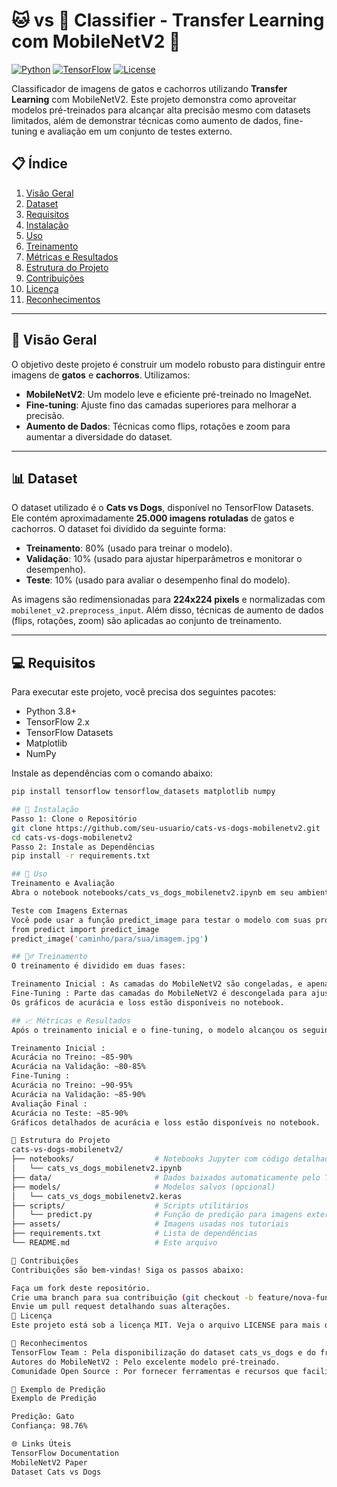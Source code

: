 # 🐱 vs 🐶 Classifier - Transfer Learning com MobileNetV2 🐾

[![Python](https://img.shields.io/badge/Python-3.8%2B-blue)](https://www.python.org/)
[![TensorFlow](https://img.shields.io/badge/TensorFlow-2.12%2B-orange)](https://www.tensorflow.org/)
[![License](https://img.shields.io/badge/License-MIT-green)](LICENSE)

Classificador de imagens de gatos e cachorros utilizando **Transfer Learning** com MobileNetV2. Este projeto demonstra como aproveitar modelos pré-treinados para alcançar alta precisão mesmo com datasets limitados, além de demonstrar técnicas como aumento de dados, fine-tuning e avaliação em um conjunto de testes externo.

## 📋 Índice
1. [Visão Geral](#visão-geral)
2. [Dataset](#dataset)
3. [Requisitos](#requisitos)
4. [Instalação](#instalação)
5. [Uso](#uso)
6. [Treinamento](#treinamento)
7. [Métricas e Resultados](#métricas-e-resultados)
8. [Estrutura do Projeto](#estrutura-do-projeto)
9. [Contribuições](#contribuições)
10. [Licença](#licença)
11. [Reconhecimentos](#reconhecimentos)

---
## 🌟 Visão Geral

O objetivo deste projeto é construir um modelo robusto para distinguir entre imagens de **gatos** e **cachorros**. Utilizamos:
- **MobileNetV2**: Um modelo leve e eficiente pré-treinado no ImageNet.
- **Fine-tuning**: Ajuste fino das camadas superiores para melhorar a precisão.
- **Aumento de Dados**: Técnicas como flips, rotações e zoom para aumentar a diversidade do dataset.

---
## 📊 Dataset

O dataset utilizado é o **Cats vs Dogs**, disponível no TensorFlow Datasets. Ele contém aproximadamente **25.000 imagens rotuladas** de gatos e cachorros. O dataset foi dividido da seguinte forma:

- **Treinamento**: 80% (usado para treinar o modelo).
- **Validação**: 10% (usado para ajustar hiperparâmetros e monitorar o desempenho).
- **Teste**: 10% (usado para avaliar o desempenho final do modelo).

As imagens são redimensionadas para **224x224 pixels** e normalizadas com `mobilenet_v2.preprocess_input`. Além disso, técnicas de aumento de dados (flips, rotações, zoom) são aplicadas ao conjunto de treinamento.

---
## 💻 Requisitos

Para executar este projeto, você precisa dos seguintes pacotes:

- Python 3.8+
- TensorFlow 2.x
- TensorFlow Datasets
- Matplotlib
- NumPy

Instale as dependências com o comando abaixo:

```bash
pip install tensorflow tensorflow_datasets matplotlib numpy

## 🔧 Instalação
Passo 1: Clone o Repositório
git clone https://github.com/seu-usuario/cats-vs-dogs-mobilenetv2.git
cd cats-vs-dogs-mobilenetv2
Passo 2: Instale as Dependências
pip install -r requirements.txt

## 🚀 Uso
Treinamento e Avaliação
Abra o notebook notebooks/cats_vs_dogs_mobilenetv2.ipynb em seu ambiente Jupyter ou Google Colab para treinar e avaliar o modelo.

Teste com Imagens Externas
Você pode usar a função predict_image para testar o modelo com suas próprias imagens:
from predict import predict_image
predict_image('caminho/para/sua/imagem.jpg')

## 🏋️‍♂️ Treinamento
O treinamento é dividido em duas fases:

Treinamento Inicial : As camadas do MobileNetV2 são congeladas, e apenas as camadas superiores são treinadas.
Fine-Tuning : Parte das camadas do MobileNetV2 é descongelada para ajuste fino.
Os gráficos de acurácia e loss estão disponíveis no notebook.

## 📈 Métricas e Resultados
Após o treinamento inicial e o fine-tuning, o modelo alcançou os seguintes resultados:

Treinamento Inicial :
Acurácia no Treino: ~85-90%
Acurácia na Validação: ~80-85%
Fine-Tuning :
Acurácia no Treino: ~90-95%
Acurácia na Validação: ~85-90%
Avaliação Final :
Acurácia no Teste: ~85-90%
Gráficos detalhados de acurácia e loss estão disponíveis no notebook.

📂 Estrutura do Projeto
cats-vs-dogs-mobilenetv2/
├── notebooks/                  # Notebooks Jupyter com código detalhado
│   └── cats_vs_dogs_mobilenetv2.ipynb
├── data/                       # Dados baixados automaticamente pelo TensorFlow Datasets
├── models/                     # Modelos salvos (opcional)
│   └── cats_vs_dogs_mobilenetv2.keras
├── scripts/                    # Scripts utilitários
│   └── predict.py              # Função de predição para imagens externas
├── assets/                     # Imagens usadas nos tutoriais
├── requirements.txt            # Lista de dependências
└── README.md                   # Este arquivo

🤝 Contribuições
Contribuições são bem-vindas! Siga os passos abaixo:

Faça um fork deste repositório.
Crie uma branch para sua contribuição (git checkout -b feature/nova-funcionalidade).
Envie um pull request detalhando suas alterações.
📜 Licença
Este projeto está sob a licença MIT. Veja o arquivo LICENSE para mais detalhes.

🙏 Reconhecimentos
TensorFlow Team : Pela disponibilização do dataset cats_vs_dogs e do framework TensorFlow.
Autores do MobileNetV2 : Pelo excelente modelo pré-treinado.
Comunidade Open Source : Por fornecer ferramentas e recursos que facilitam o desenvolvimento de projetos de IA.

📸 Exemplo de Predição
Exemplo de Predição

Predição: Gato
Confiança: 98.76%

🌐 Links Úteis
TensorFlow Documentation
MobileNetV2 Paper
Dataset Cats vs Dogs

